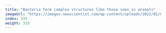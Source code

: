 ```yaml
---
title: "Bacteria form complex structures like those seen in animals"
imageUrl: "https://images.newscientist.com/wp-content/uploads/2022/01/06133757/PRI_217389353.jpg?width=600"
index: 333
weight: 333
---
```

